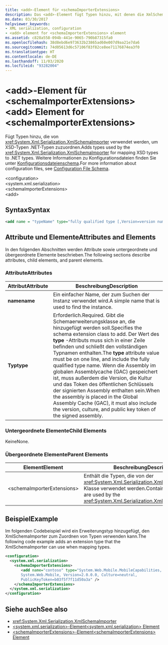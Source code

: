 ```yaml
---
title: <add>-Element für <schemaImporterExtensions>
description: Das <add>-Element fügt Typen hinzu, mit denen die XmlSchemaImporter-Klasse XSD-Typen .NET-Typen zuordnet.
ms.date: 03/30/2017
helpviewer_keywords:
- XML serialization, configuration
- <add> element for <schemaImporterExtensions> element
ms.assetid: c828a558-094b-441e-9065-790b87315fa0
ms.openlocfilehash: 38d8ebd6e973632b23865ad60e007d9aa21e7da6
ms.sourcegitcommit: 74d05613d6c57106f83f82ce8ee71176874ea3f0
ms.translationtype: HT
ms.contentlocale: de-DE
ms.lasthandoff: 11/03/2020
ms.locfileid: "93282004"
---
```

# <a name="add-element-for-schemaimporterextensions"></a><span data-ttu-id="1d8f1-103">\<add>-Element für \<schemaImporterExtensions></span><span class="sxs-lookup"><span data-stu-id="1d8f1-103">\<add> Element for \<schemaImporterExtensions></span></span>

<span data-ttu-id="1d8f1-104">Fügt Typen hinzu, die von <xref:System.Xml.Serialization.XmlSchemaImporter> verwendet werden, um XSD-Typen .NET-Typen zuzuordnen.</span><span class="sxs-lookup"><span data-stu-id="1d8f1-104">Adds types used by the <xref:System.Xml.Serialization.XmlSchemaImporter> for mapping XSD types to .NET types.</span></span> <span data-ttu-id="1d8f1-105">Weitere Informationen zu Konfigurationsdateien finden Sie unter [Konfigurationsdateienschema](../../framework/configure-apps/file-schema/index.md).</span><span class="sxs-lookup"><span data-stu-id="1d8f1-105">For more information about configuration files, see [Configuration File Schema](../../framework/configure-apps/file-schema/index.md).</span></span>  
  
\<configuration>  
\<system.xml.serialization>  
\<schemaImporterExtensions>  
\<add>  
  
## <a name="syntax"></a><span data-ttu-id="1d8f1-106">Syntax</span><span class="sxs-lookup"><span data-stu-id="1d8f1-106">Syntax</span></span>  
  
```xml  
<add name = "typeName" type="fully qualified type [,Version=version number] [,Culture=culture] [,PublicKeyToken= token]"/>  
```  
  
## <a name="attributes-and-elements"></a><span data-ttu-id="1d8f1-107">Attribute und Elemente</span><span class="sxs-lookup"><span data-stu-id="1d8f1-107">Attributes and Elements</span></span>  
 <span data-ttu-id="1d8f1-108">In den folgenden Abschnitten werden Attribute sowie untergeordnete und übergeordnete Elemente beschrieben.</span><span class="sxs-lookup"><span data-stu-id="1d8f1-108">The following sections describe attributes, child elements, and parent elements.</span></span>  
  
### <a name="attributes"></a><span data-ttu-id="1d8f1-109">Attribute</span><span class="sxs-lookup"><span data-stu-id="1d8f1-109">Attributes</span></span>  
  
|<span data-ttu-id="1d8f1-110">Attribut</span><span class="sxs-lookup"><span data-stu-id="1d8f1-110">Attribute</span></span>|<span data-ttu-id="1d8f1-111">Beschreibung</span><span class="sxs-lookup"><span data-stu-id="1d8f1-111">Description</span></span>|  
|---------------|-----------------|  
|<span data-ttu-id="1d8f1-112">**name**</span><span class="sxs-lookup"><span data-stu-id="1d8f1-112">**name**</span></span>|<span data-ttu-id="1d8f1-113">Ein einfacher Name, der zum Suchen der Instanz verwendet wird.</span><span class="sxs-lookup"><span data-stu-id="1d8f1-113">A simple name that is used to find the instance.</span></span>|  
|<span data-ttu-id="1d8f1-114">**Typ**</span><span class="sxs-lookup"><span data-stu-id="1d8f1-114">**type**</span></span>|<span data-ttu-id="1d8f1-115">Erforderlich.</span><span class="sxs-lookup"><span data-stu-id="1d8f1-115">Required.</span></span> <span data-ttu-id="1d8f1-116">Gibt die Schemaerweiterungsklasse an, die hinzugefügt werden soll.</span><span class="sxs-lookup"><span data-stu-id="1d8f1-116">Specifies the schema  extension class to add.</span></span> <span data-ttu-id="1d8f1-117">Der Wert des **type** -Attributs muss sich in einer Zeile befinden und schließt den vollständigen Typnamen enthalten.</span><span class="sxs-lookup"><span data-stu-id="1d8f1-117">The **type** attribute value must be on one line, and include the fully qualified type name.</span></span> <span data-ttu-id="1d8f1-118">Wenn die Assembly im globalen Assemblycache (GAC) gespeichert ist, muss außerdem die Version, die Kultur und das Token des öffentlichen Schlüssels der signierten Assembly enthalten sein.</span><span class="sxs-lookup"><span data-stu-id="1d8f1-118">When the assembly is placed in the Global Assembly Cache (GAC), it must also include the version, culture, and public key token of the signed assembly.</span></span>|  
  
### <a name="child-elements"></a><span data-ttu-id="1d8f1-119">Untergeordnete Elemente</span><span class="sxs-lookup"><span data-stu-id="1d8f1-119">Child Elements</span></span>  
 <span data-ttu-id="1d8f1-120">Keine</span><span class="sxs-lookup"><span data-stu-id="1d8f1-120">None.</span></span>  
  
### <a name="parent-elements"></a><span data-ttu-id="1d8f1-121">Übergeordnete Elemente</span><span class="sxs-lookup"><span data-stu-id="1d8f1-121">Parent Elements</span></span>  
  
|<span data-ttu-id="1d8f1-122">Element</span><span class="sxs-lookup"><span data-stu-id="1d8f1-122">Element</span></span>|<span data-ttu-id="1d8f1-123">Beschreibung</span><span class="sxs-lookup"><span data-stu-id="1d8f1-123">Description</span></span>|  
|-------------|-----------------|  
|\<schemaImporterExtensions>|<span data-ttu-id="1d8f1-124">Enthält die Typen, die von der <xref:System.Xml.Serialization.XmlSchemaImporter>-Klasse verwendet werden.</span><span class="sxs-lookup"><span data-stu-id="1d8f1-124">Contains the types that are used by the <xref:System.Xml.Serialization.XmlSchemaImporter>.</span></span>|  
  
## <a name="example"></a><span data-ttu-id="1d8f1-125">Beispiel</span><span class="sxs-lookup"><span data-stu-id="1d8f1-125">Example</span></span>  
 <span data-ttu-id="1d8f1-126">Im folgenden Codebeispiel wird ein Erweiterungstyp hinzugefügt, den XmlSchemaImporter zum Zuordnen von Typen verwenden kann.</span><span class="sxs-lookup"><span data-stu-id="1d8f1-126">The following code example adds an extension type that the XmlSchemaImporter can use when mapping types.</span></span>  
  
```xml  
<configuration>  
  <system.xml.serialization>  
    <schemaImporterExtensions>  
       <add name="contoso" type="System.Web.Mobile.MobileCapabilities,
       System.Web.Mobile, Version=2.0.0.0, Culture=neutral,
       PublicKeyToken=b03f5f7f11d50a3a" />
    </schemaImporterExtensions>  
  </system.xml.serialization>  
</configuration>  
```  
  
## <a name="see-also"></a><span data-ttu-id="1d8f1-127">Siehe auch</span><span class="sxs-lookup"><span data-stu-id="1d8f1-127">See also</span></span>

- <xref:System.Xml.Serialization.XmlSchemaImporter>
- [<span data-ttu-id="1d8f1-128">\<system.xml.serialization>-Element</span><span class="sxs-lookup"><span data-stu-id="1d8f1-128">\<system.xml.serialization> Element</span></span>](system-xml-serialization-element.md)
- [<span data-ttu-id="1d8f1-129">\<schemaImporterExtensions>-Element</span><span class="sxs-lookup"><span data-stu-id="1d8f1-129">\<schemaImporterExtensions> Element</span></span>](schemaimporterextensions-element.md)
